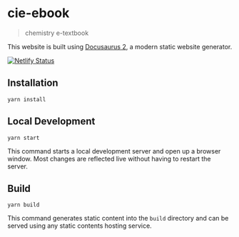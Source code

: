 # cie-ebook

> chemistry e-textbook

This website is built using [Docusaurus 2](https://v2.docusaurus.io/), a modern static website generator.

[![Netlify Status](https://api.netlify.com/api/v1/badges/d1ef532b-1721-4c21-bc0a-f0def69623ab/deploy-status)](https://app.netlify.com/sites/chemistry-in-english-ebook/deploys)

## Installation

```console
yarn install
```

## Local Development

```console
yarn start
```

This command starts a local development server and open up a browser window. Most changes are reflected live without having to restart the server.

## Build

```console
yarn build
```

This command generates static content into the `build` directory and can be served using any static contents hosting service.
